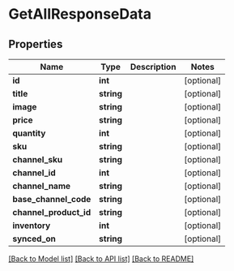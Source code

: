 # GetAllResponseData

## Properties
Name | Type | Description | Notes
------------ | ------------- | ------------- | -------------
**id** | **int** |  | [optional] 
**title** | **string** |  | [optional] 
**image** | **string** |  | [optional] 
**price** | **string** |  | [optional] 
**quantity** | **int** |  | [optional] 
**sku** | **string** |  | [optional] 
**channel_sku** | **string** |  | [optional] 
**channel_id** | **int** |  | [optional] 
**channel_name** | **string** |  | [optional] 
**base_channel_code** | **string** |  | [optional] 
**channel_product_id** | **string** |  | [optional] 
**inventory** | **int** |  | [optional] 
**synced_on** | **string** |  | [optional] 

[[Back to Model list]](../README.md#documentation-for-models) [[Back to API list]](../README.md#documentation-for-api-endpoints) [[Back to README]](../README.md)


